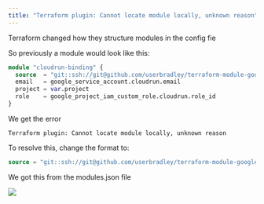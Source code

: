 ```yaml
---
title: "Terraform plugin: Cannot locate module locally, unknown reason"
---
```


Terraform changed how they structure modules in the config fie

So previously a module would look like this:

```terraform
module "cloudrun-binding" {
  source  = "git::ssh://git@github.com/userbradley/terraform-module-google-iam-binding.git//serviceaccount?ref=2022.03.08"
  email   = google_service_account.cloudrun.email
  project = var.project
  role    = google_project_iam_custom_role.cloudrun.role_id
}
```
We get the error 

```
Terraform plugin: Cannot locate module locally, unknown reason
```


To resolve this, change the format to:

```terraform
source = "git::ssh://git@github.com/userbradley/terraform-module-google-iam-binding.git?ref=2022.03.08//serviceaccount"
```

We got this from the modules.json file

![](/assets/x5BORuXlBtctN0Mi-image-1646765189176.png)